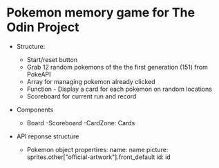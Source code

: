 # Pokemon memory game for The Odin Project

- Structure:
    - Start/reset button
    - Grab 12 random pokemons of the the first generation (151) from PokeAPI
    - Array for managing pokemon already clicked
    - Function - Display a card for each pokemon on random locations
    - Scoreboard for current run and record

- Components
    - Board
        -Scoreboard
        -CardZone:
            Cards

- API reponse structure
    - Pokemon object propertires:
        name: name
        picture: sprites.other["official-artwork"].front_default
        id: id
